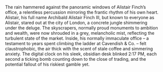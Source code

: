 The rain hammered against the panoramic windows of Alistair Finch’s office, a relentless percussion mirroring the frantic rhythm of his own heart.  Alistair, his full name Archibald Alistair Finch III, but known to everyone as Alistair, stared out at the city of London, a concrete jungle shimmering under the deluge.  The skyscrapers, normally proud monuments to ambition and wealth, were now shrouded in a grey, melancholic mist, reflecting the turbulent state of the market.  Inside, his normally immaculate office – a testament to years spent climbing the ladder at Cavendish & Co. – felt claustrophobic, the air thick with the scent of stale coffee and simmering anxiety.  The digital clock on his sleek, obsidian desk blinked 2:17 PM, each second a ticking bomb counting down to the close of trading, and the potential fallout of his riskiest gamble yet.
